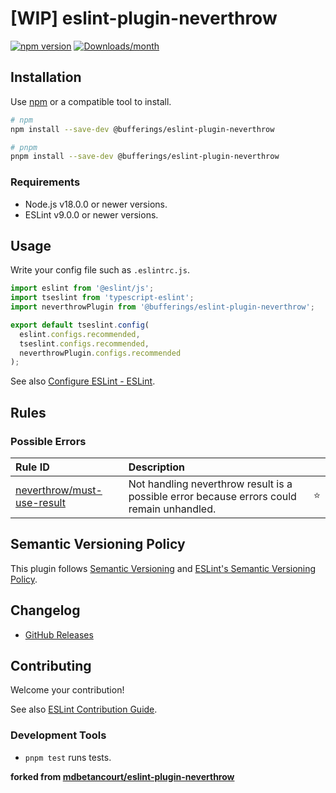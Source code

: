 # [WIP] eslint-plugin-neverthrow

[![npm version](https://img.shields.io/npm/v/@bufferings/eslint-plugin-neverthrow.svg)](https://www.npmjs.com/package/@bufferings/eslint-plugin-neverthrow)
[![Downloads/month](https://img.shields.io/npm/dm/@bufferings/eslint-plugin-neverthrow.svg)](http://www.npmtrends.com/@bufferings/eslint-plugin-neverthrow)

## Installation

Use [npm](https://www.npmjs.com/) or a compatible tool to install.

```bash
# npm
npm install --save-dev @bufferings/eslint-plugin-neverthrow

# pnpm
pnpm install --save-dev @bufferings/eslint-plugin-neverthrow
```

### Requirements

- Node.js v18.0.0 or newer versions.
- ESLint v9.0.0 or newer versions.

## Usage

Write your config file such as `.eslintrc.js`.

```js
import eslint from '@eslint/js';
import tseslint from 'typescript-eslint';
import neverthrowPlugin from '@bufferings/eslint-plugin-neverthrow';

export default tseslint.config(
  eslint.configs.recommended,
  tseslint.configs.recommended,
  neverthrowPlugin.configs.recommended
);
```

See also [Configure ESLint - ESLint](https://eslint.org/docs/latest/use/configure/).

## Rules

<!--RULE_TABLE_BEGIN-->

### Possible Errors

| Rule ID                                                       | Description                                                                               |     |
| :------------------------------------------------------------ | :---------------------------------------------------------------------------------------- | :-: |
| [neverthrow/must-use-result](./docs/rules/must-use-result.md) | Not handling neverthrow result is a possible error because errors could remain unhandled. | ⭐️ |

<!--RULE_TABLE_END-->

## Semantic Versioning Policy

This plugin follows [Semantic Versioning](http://semver.org/) and [ESLint's Semantic Versioning Policy](https://github.com/eslint/eslint#semantic-versioning-policy).

## Changelog

- [GitHub Releases](https://github.com/bufferings/eslint-plugin-neverthrow/releases)

## Contributing

Welcome your contribution!

See also [ESLint Contribution Guide](https://eslint.org/docs/developer-guide/contributing/).

### Development Tools

- `pnpm test` runs tests.

**forked from [mdbetancourt/eslint-plugin-neverthrow](https://github.com/mdbetancourt/eslint-plugin-neverthrow)**
